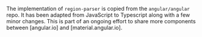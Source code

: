 The implementation of `region-parser` is copied from the `angular/angular` repo.
It has been adapted from JavaScript to Typescript along with a few minor changes.
This is part of an ongoing effort to share more components between [angular.io] and [material.angular.io].
